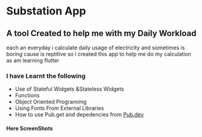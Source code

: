 <h1>Substation App</h1>
<h2>A tool Created to help me with my Daily Workload</h2>
<p>each an everyday i calculate daily usage of electricity  and sometimes is boring cause is reptitive so i created this app to help me do my calculation as am learning flutter  </p>
<h3>I have Learnt the following</h3>
<ul>
    <li>Use of Stateful Widgets &Stateless Widgets </li>
    <li>Functions</li>
    <li>Object Oriented Programimg</li>
    <li>Using Fonts From External Libraries</li>
    <li>How to use Pub.get and depedencies from <a href="https:Pub.dev">Pub.dev</a> </li>
</ul>
<h4>Here ScreenShots</h4>
<img src="screenshots/Screenshot_1613216401.png" alt="">
<img src="screenshots/Screenshot_1613216409.png" alt="">
<img src="screenshots/Screenshot_1613216416.png" alt="">
<img src="screenshots/Screenshot_1613216422.png" alt="">
<img src="screenshots/Screenshot_1613216462.png" alt="">